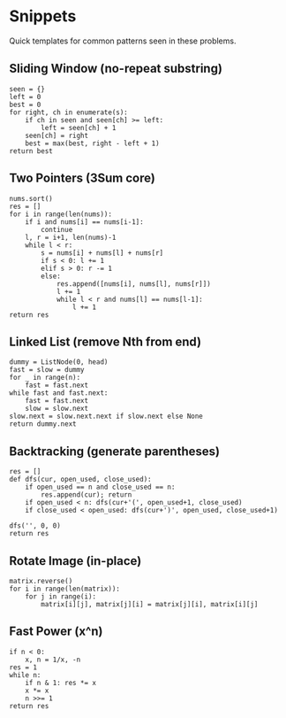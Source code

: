 # Snippets

Quick templates for common patterns seen in these problems.

## Sliding Window (no-repeat substring)
```
seen = {}
left = 0
best = 0
for right, ch in enumerate(s):
    if ch in seen and seen[ch] >= left:
        left = seen[ch] + 1
    seen[ch] = right
    best = max(best, right - left + 1)
return best
```

## Two Pointers (3Sum core)
```
nums.sort()
res = []
for i in range(len(nums)):
    if i and nums[i] == nums[i-1]:
        continue
    l, r = i+1, len(nums)-1
    while l < r:
        s = nums[i] + nums[l] + nums[r]
        if s < 0: l += 1
        elif s > 0: r -= 1
        else:
            res.append([nums[i], nums[l], nums[r]])
            l += 1
            while l < r and nums[l] == nums[l-1]:
                l += 1
return res
```

## Linked List (remove Nth from end)
```
dummy = ListNode(0, head)
fast = slow = dummy
for _ in range(n):
    fast = fast.next
while fast and fast.next:
    fast = fast.next
    slow = slow.next
slow.next = slow.next.next if slow.next else None
return dummy.next
```

## Backtracking (generate parentheses)
```
res = []
def dfs(cur, open_used, close_used):
    if open_used == n and close_used == n:
        res.append(cur); return
    if open_used < n: dfs(cur+'(', open_used+1, close_used)
    if close_used < open_used: dfs(cur+')', open_used, close_used+1)

dfs('', 0, 0)
return res
```

## Rotate Image (in-place)
```
matrix.reverse()
for i in range(len(matrix)):
    for j in range(i):
        matrix[i][j], matrix[j][i] = matrix[j][i], matrix[i][j]
```

## Fast Power (x^n)
```
if n < 0:
    x, n = 1/x, -n
res = 1
while n:
    if n & 1: res *= x
    x *= x
    n >>= 1
return res
```
